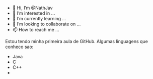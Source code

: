 - 👋 Hi, I’m @NathJav
- 👀 I’m interested in ...
- 🌱 I’m currently learning ...
- 💞️ I’m looking to collaborate on ...
- 📫 How to reach me ...

<!---
NathJav/NathJav is a ✨ special ✨ repository because its `README.md` (this file) appears on your GitHub profile.
You can click the Preview link to take a look at your changes.
--->

Estou tendo minha primeira aula de GitHub.
Algumas linguagens que conheco sao:
- Java
- C
- C++
- 
